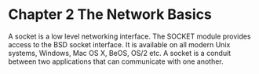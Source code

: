 # Chapter 2 The Network Basics

A socket is a low level networking interface. The SOCKET module provides access to the BSD socket interface.
It is available on all modern Unix systems, Windows, Mac OS X, BeOS, OS/2 etc.
A socket is a conduit between two applications that can communicate with one another.

